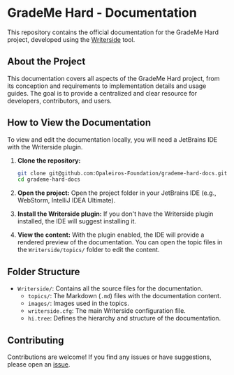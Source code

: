 # GradeMe Hard - Documentation

This repository contains the official documentation for the GradeMe Hard project, developed using the [Writerside](https://www.jetbrains.com/writerside/) tool.

## About the Project

This documentation covers all aspects of the GradeMe Hard project, from its conception and requirements to implementation details and usage guides. The goal is to provide a centralized and clear resource for developers, contributors, and users.

## How to View the Documentation

To view and edit the documentation locally, you will need a JetBrains IDE with the Writerside plugin.

1. **Clone the repository:**
   ```bash
   git clone git@github.com:Opaleiros-Foundation/grademe-hard-docs.git
   cd grademe-hard-docs
   ```

2. **Open the project:**
   Open the project folder in your JetBrains IDE (e.g., WebStorm, IntelliJ IDEA Ultimate).

3. **Install the Writerside plugin:**
   If you don't have the Writerside plugin installed, the IDE will suggest installing it.

4. **View the content:**
   With the plugin enabled, the IDE will provide a rendered preview of the documentation. You can open the topic files in the `Writerside/topics/` folder to edit the content.

## Folder Structure

- `Writerside/`: Contains all the source files for the documentation.
    - `topics/`: The Markdown (`.md`) files with the documentation content.
    - `images/`: Images used in the topics.
    - `writerside.cfg`: The main Writerside configuration file.
    - `hi.tree`: Defines the hierarchy and structure of the documentation.

## Contributing

Contributions are welcome! If you find any issues or have suggestions, please open an [issue](https://github.com/Opaleiros-Foundation/grademe-hard-docs/issues).
